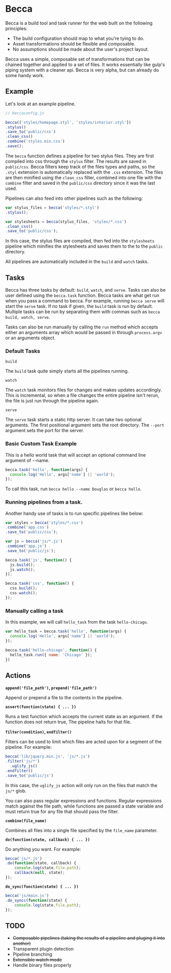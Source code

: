 # Becca

Becca is a build tool and task runner for the web built on the following principles:

- The build configuration should map to what you're tying to do.
- Asset transformations should be flexible and composable.
- No assumptions should be made about the user's project layout.

Becca uses a simple, composable set of transformations that can be chained together and applied to a set of files. It works essentially like gulp's piping system with a cleaner api. Becca is very alpha, but can already do some handy work.

## Example

Let's look at an example pipeline.

```javascript
// beccaconfig.js

becca(['styles/homepage.styl', 'styles/interior.styl'])
.stylus()
.save_to('public/css')
.clean_css()
.combine('styles.min.css')
.save();
```

The `becca` function defines a pipeline for two stylus files. They are first compiled into css through the `stylus` filter. The results are saved in `public/css`. Becca filters keep track of the files types and paths, so the `.styl` extension is automatically replaced with the `.css` extension. The files are then minified using the `clean_css` filter, combined into one file with the `combine` filter and saved in the `public/css` directory since it was the last used.

Pipelines can also feed into other pipelines such as the following:

```javascript
var stylus_files = becca('styles/*.styl')
.stylus();

var stylesheets = becca(stylus_files, 'styles/*.css')
.clean_css()
.save_to('public/css');
```

In this case, the stylus files are compiled, then fed into the `stylesheets` pipeline which minifies the stylesheets and saves them to the to the `public` directory.

All pipelines are automatically included in the `build` and `watch` tasks.

## Tasks

Becca has three tasks by default: `build`, `watch`, and `serve`. Tasks can also be user defined using the `becca.task` function. Becca tasks are what get run when you pass a command to becca. For example, running `becca serve` will start the `serve` task. If no task if given, the `build` task is run by default. Multiple tasks can be run by separating them with commas such as `becca build, watch, serve`.

Tasks can also be run manually by calling the `run` method which accepts either an arguments array which would be passed in through `process.argv` or an arguments object.

### Default Tasks

`build`

The `build` task quite simply starts all the pipelines running.

`watch`

The `watch` task monitors files for changes and makes updates accordingly. This is incremental, so when a file changes the entire pipeline isn't rerun, the file is just run through the pipeline again.

`serve`

The `serve` task starts a static http server. It can take two optional arguments. The first positional argument sets the root directory. The `--port` argument sets the port for the server.

### Basic Custom Task Example

This is a hello world task that will accept an optional command line argument of --name.

```javascript
becca.task('hello', function(args) {
  console.log('Hello', args['name'] || 'world');
});
```

To call this task, run `becca hello --name Douglas` or `becca hello`.

### Running pipelines from a task.

Another handy use of tasks is to run specific pipelines like below:

```javascript
var styles = becca('styles/*.css')
.combine('app.css')
.save_to('public/css');

var js = becca('js/*.js')
.combine('app.js')
.save_to('public/js');

becca.task('js', function() {
  js.build();
  js.watch();
});

becca.task('css', function() {
  css.build();
  css.watch();
});
```

### Manually calling a task

In this example, we will call `hello_task` from the task `hello-chicago`.

```javascript
var hello_task = becca.task('hello', function(args) {
  console.log('Hello', args['name'] || 'world');
});

becca.task('hello-chicago', function() {
  hello_task.run({ name: 'Chicago' });
})
```

## Actions

**`append('file_path')`, `prepend('file_path')`**

Append or prepend a file to the contents in the pipeline.

**`assert(function(state) { ... })`**

Runs a test function which accepts the current state as an argument. If the function does not return true, The pipeline halts for that file.

**`filter(condition)`, `endfilter()`**

Filters can be used to limit which files are acted upon for a segment of the pipeline. For example:

```javascript
becca('lib/jquery.min.js', 'js/*.js')
.filter('js/*')
  .uglify_js()
.endfilter()
.save_to('public/js')
```

In this case, the `uglify_js` action will only run on the files that match the `js/*` glob.

You can also pass regular expressions and functions. Regular expressions match against the file path, while functions are passed a state variable and must return true for any file that should pass the filter.

**`combine(file_name)`**

Combines all files into a single file specified by the `file_name` parameter.

**`do(function(state, callback) { ... })`**

Do anything you want. For example:

```javascript
becca('js/*.js')
.do(function(state, callback) {
	console.log(state.file.path);
	callback(null, state);
});
```

**`do_sync(function(state) { ... })`**

```javascript
becca('js/main.js')
.do_syncc(function(state) {
	console.log(state.file.path);
});
```

## TODO

- ~~Composable pipelines (taking the results of a pipeline and pluging it into another)~~
- Transparent plugin detection
- Pipeline branching
- ~~Extensible watch mode~~
- Handle binary files properly

